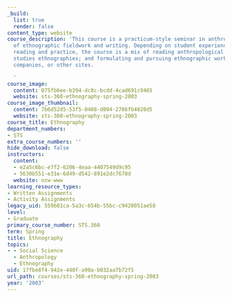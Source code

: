 ```yaml
---
_build:
  list: true
  render: false
content_type: website
course_description: 'This course is a practicum-style seminar in anthropological methods
  of ethnographic fieldwork and writing. Depending on student experience in ethnographic
  reading and practice, the course is a mix of reading anthropological and science
  studies ethnographies; and formulating and pursuing ethnographic work in local labs,
  companies, or other sites.

  '
course_image:
  content: 075fb6ee-b394-dc8c-bcdd-4cad691c9465
  website: sts-360-ethnography-spring-2003
course_image_thumbnail:
  content: 7b6d52d5-53f5-0408-d094-2766fb4820d5
  website: sts-360-ethnography-spring-2003
course_title: Ethnography
department_numbers:
- STS
extra_course_numbers: ''
hide_download: false
instructors:
  content:
  - e2a5c6bc-e7f2-6206-4eaa-4407549d9c95
  - 5630b551-e31e-6d49-d542-891e2dc7678d
  website: ocw-www
learning_resource_types:
- Written Assignments
- Activity Assignments
legacy_uid: 559b81ca-5a3c-654b-55bc-c9420051ae58
level:
- Graduate
primary_course_number: STS.360
term: Spring
title: Ethnography
topics:
- - Social Science
  - Anthropology
  - Ethnography
uid: 17fbe8f4-942e-440f-a90a-b032aa7b72f5
url_path: courses/sts-360-ethnography-spring-2003
year: '2003'
---
```

